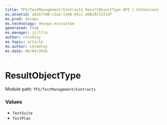 ```yaml
---
title: TFS/TestManagement/Contracts ResultObjectType API | Extensions for Azure DevOps Services
ms.assetid: a016f700-c3a2-5340-81cc-d9829c7221d7
ms.prod: devops
ms.technology: devops-ecosystem
generated: true
ms.manager: jillfra
author: chcomley
ms.topic: article
ms.author: chcomley
ms.date: 08/04/2016
---
```


# ResultObjectType

Module path: `TFS/TestManagement/Contracts`

### Values

* `TestSuite` 
* `TestPlan` 
